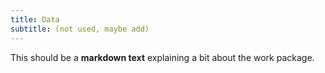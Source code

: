 ```yaml
---
title: Data
subtitle: (not used, maybe add)
---
```


This should be a **markdown text** explaining a bit about the work package.

